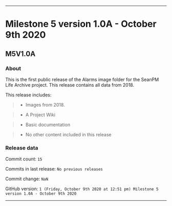 
***

# Milestone 5 version 1.0A - October 9th 2020

## M5V1.0A

### About

This is the first public release of the Alarms image folder for the SeanPM Life Archive project. This release contains all data from 2018.

This release includes:

> * Images from 2018.

> * A Project Wiki

> * Basic documentation

> * No other content included in this release

### Release data

Commit count: `15`

Commits in last release: `No previous releases`

Commit change: `NaN`

GitHub version: `1 (Friday, October 9th 2020 at 12:51 pm) Milestone 5 version 1.0A - October 9th 2020`

***
